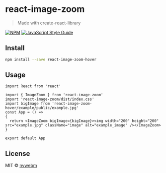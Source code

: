 # react-image-zoom

> Made with create-react-library

[![NPM](https://img.shields.io/npm/v/react-image-zoom.svg)](https://www.npmjs.com/package/react-image-zoom) [![JavaScript Style Guide](https://img.shields.io/badge/code_style-standard-brightgreen.svg)](https://standardjs.com)

## Install

```bash
npm install --save react-image-zoom-hover
```

## Usage

```tsx
import React from 'react'

import { ImageZoom } from 'react-image-zoom'
import 'react-image-zoom/dist/index.css'
import bigImage from 'react-image-zoom-hover/example/public/example.jpg' 
const App = () =>
{
  return <ImageZoom bigImage={bigImage}><img width="200" height="200"  src="example.jpg" className="image" alt="example_image" /></ImageZoom>
}

export default App

```

## License

MIT © [nvwebm](https://github.com/nvwebm)
